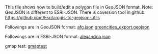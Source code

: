 This file shows how to build/edit a polygon file in GeoJSON format.
Note: GeoJSON is different to ESRI-JSON.
There is coversion tool in github.
https://github.com/Esri/arcgis-to-geojson-utils

Followings are in GeoJSON format:
[afg.json](afg.json)
[greencities_export.geojson](greencities_export.geojson)

Followings are in ESRI-JSON format:
[alexandria.json](alexandria.json)

gmap test:
[gmaptest](gmaps_test.html)
